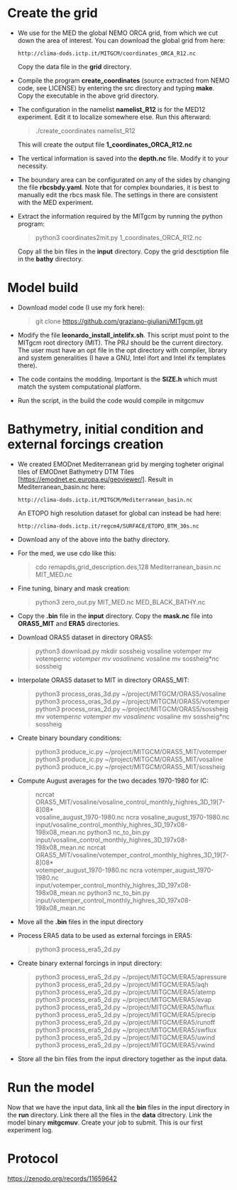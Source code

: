 # Create the grid

  * We use for the MED the global NEMO ORCA grid, from which we cut down
    the area of interest. You can download the global grid from here:

      `http://clima-dods.ictp.it/MITGCM/coordinates_ORCA_R12.nc`

    Copy the data file in the **grid** directory.

  * Compile the program **create_coordinates** (source extracted from NEMO
    code, see LICENSE) by entering the src directory and typing **make**.
    Copy the executable in the above grid directory.

  * The configuration in the namelist **namelist_R12** is for the MED12
    experiment. Edit it to localize somewhere else. Run this afterward:

      > ./create_coordinates namelist_R12

    This will create the output file **1_coordinates_ORCA_R12.nc**

  * The vertical information is saved into the **depth.nc** file. Modify it
    to your necessity.

  * The boundary area can be configurated on any of the sides by changing the
    file **rbcsbdy.yaml**. Note that for complex boundaries, it is best to
    manually edit the rbcs mask file. The settings in there are consistent
    with the MED experiment.

  * Extract the information required by the MITgcm by running the python
    program:

      > python3 coordinates2mit.py 1_coordinates_ORCA_R12.nc

    Copy all the bin files in the **input** directory.
    Copy the grid desctiption file in the **bathy** directory.

# Model build

  * Download model code (I use my fork here):

     > git clone https://github.com/graziano-giuliani/MITgcm.git

  * Modify the file **leonardo_install_intelifx.sh**. This script must point to
    the MITgcm root directory (MIT). The PRJ should be the current directory.
    The user must have an opt file in the opt directory with compiler,
    library and system generalities (I have a GNU, Intel ifort and Intel ifx
    templates there).

  * The code contains the modding. Important is the **SIZE.h** which must match
    the system computational platform.

  * Run the script, in the build the code would compile in mitgcmuv

# Bathymetry, initial condition and external forcings creation
    
  * We created EMODnet Mediterranean grid by merging togheter original tiles of
    EMODnet Bathymetry DTM Tiles [https://emodnet.ec.europa.eu/geoviewer/].
    Result in Mediterranean_basin.nc here:

      `http://clima-dods.ictp.it/MITGCM/Mediterranean_basin.nc`

    An ETOPO high resolution dataset for global can instead be had here:

      `http://clima-dods.ictp.it/regcm4/SURFACE/ETOPO_BTM_30s.nc`

  * Download any of the above into the bathy directory.

  * For the med, we use cdo like this:

     > cdo remapdis,grid_description.des,128 Mediterranean_basin.nc MIT_MED.nc

  * Fine tuning, binary and mask creation:

     > python3 zero_out.py MIT_MED.nc MED_BLACK_BATHY.nc

  * Copy the **.bin** file in the **input** directory.
    Copy the **mask.nc** file into **ORAS5_MIT** and **ERA5** directories.

  * Download ORAS5 dataset in directory ORAS5:

     > python3 download.py
     > mkdir sossheig vosaline votemper
     > mv votemper*nc votemper
     > mv vosaline*nc vosaline
     > mv sossheig*nc sossheig

  * Interpolate ORAS5 dataset to MIT in directory ORAS5_MIT:

     > python3 process_oras_3d.py ~/project/MITGCM/ORAS5/vosaline
     > python3 process_oras_3d.py ~/project/MITGCM/ORAS5/votemper
     > python3 process_oras_2d.py ~/project/MITGCM/ORAS5/sossheig
     > mv votemper*nc votemper
     > mv vosaline*nc vosaline
     > mv sossheig*nc sossheig

  * Create binary boundary conditions:

     > python3 produce_ic.py ~/project/MITGCM/ORAS5_MIT/votemper
     > python3 produce_ic.py ~/project/MITGCM/ORAS5_MIT/vosaline
     > python3 produce_ic.py ~/project/MITGCM/ORAS5_MIT/sossheig

  * Compute August averages for the two decades 1970-1980 for IC:

     > ncrcat ORAS5_MIT/vosaline/vosaline_control_monthly_highres_3D_19[7-8]08* \
     >           vosaline_august_1970-1980.nc
     > ncra vosaline_august_1970-1980.nc \
     >       input/vosaline_control_monthly_highres_3D_197x08-198x08_mean.nc
     > python3 nc_to_bin.py \
     >       input/vosaline_control_monthly_highres_3D_197x08-198x08_mean.nc
     > ncrcat ORAS5_MIT/vosaline/votemper_control_monthly_highres_3D_19[7-8]08* \
     >           votemper_august_1970-1980.nc
     > ncra votemper_august_1970-1980.nc \
     >       input/votemper_control_monthly_highres_3D_197x08-198x08_mean.nc
     > python3 nc_to_bin.py \
     >       input/votemper_control_monthly_highres_3D_197x08-198x08_mean.nc

  * Move all the **.bin** files in the input directory

  * Process ERA5 data to be used as external forcings in ERA5:

     > python3 process_era5_2d.py

  * Create binary external forcings in input directory:

     > python3 process_era5_2d.py ~/project/MITGCM/ERA5/apressure
     > python3 process_era5_2d.py ~/project/MITGCM/ERA5/aqh
     > python3 process_era5_2d.py ~/project/MITGCM/ERA5/atemp
     > python3 process_era5_2d.py ~/project/MITGCM/ERA5/evap
     > python3 process_era5_2d.py ~/project/MITGCM/ERA5/lwflux
     > python3 process_era5_2d.py ~/project/MITGCM/ERA5/precip
     > python3 process_era5_2d.py ~/project/MITGCM/ERA5/runoff
     > python3 process_era5_2d.py ~/project/MITGCM/ERA5/swflux
     > python3 process_era5_2d.py ~/project/MITGCM/ERA5/uwind
     > python3 process_era5_2d.py ~/project/MITGCM/ERA5/vwind

  * Store all the bin files from the input directory together as the input data.

# Run the model

  Now that we have the input data, link all the **bin** files in the input
  directory in the **run** directory. Link there all the files in the **data**
  ditrectory. Link the model binary **mitgcmuv**. Create your job to submit.
  This is our first experiment log.

# Protocol

  https://zenodo.org/records/11659642
